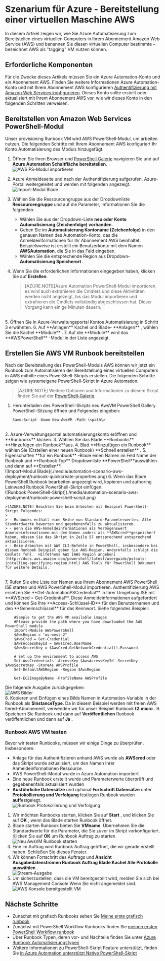 <properties
   pageTitle="Automatisierung der Bereitstellung eines virtuellen Computers in Amazon Web Services | Microsoft Azure"
   description="Dieser Artikel veranschaulicht, wie Azure Automatisierung zur Automatisierung der Erstellung einer VM Amazon Web Service"
   services="automation"
   documentationCenter=""
   authors="mgoedtel"
   manager="jwhit"
   editor="" />
<tags
   ms.service="automation"
   ms.devlang="na"
   ms.topic="article"
   ms.tgt_pltfrm="na"
   ms.workload="na"
   ms.date="08/17/2016"
   ms.author="tiandert; bwren" />

# <a name="azure-automation-scenario---provision-an-aws-virtual-machine"></a>Szenarium für Azure - Bereitstellung einer virtuellen Maschine AWS 

In diesem Artikel zeigen wir, wie Sie Azure Automatisierung zum Bereitstellen eines virtuellen Computers in Ihrem Abonnement Amazon Web Service (AWS) und benennen Sie diesen virtuellen Computer bestimmte – bezeichnet AWS als "tagging" VM nutzen können.

## <a name="prerequisites"></a>Erforderliche Komponenten

Für die Zwecke dieses Artikels müssen Sie ein Azure Automation-Konto und ein Abonnement AWS. Finden Sie weitere Informationen Azure Automation-Konto und mit Ihrem Abonnement AWS konfigurieren [Authentifizierung mit Amazon Web Services konfigurieren](../automation/automation-sec-configure-aws-account.md).  Dieses Konto sollte erstellt oder aktualisiert mit Ihrem Abonnement AWS vor, wie wir dieses Konto in den folgenden Schritten verweisen.


## <a name="deploy-amazon-web-services-powershell-module"></a>Bereitstellen von Amazon Web Services PowerShell-Modul

Unser provisioning Runbook VM wird AWS PowerShell-Modul, um arbeiten nutzen. Die folgenden Schritte mit Ihrem Abonnement AWS konfiguriert Ihr Konto Automatisierung des Moduls hinzugefügt.  

1. Öffnen Sie Ihren Browser und [PowerShell Galerie](http://www.powershellgallery.com/packages/AWSPowerShell/) navigieren Sie und auf **Azure Automation Schaltfläche bereitstellen**.<br> ![AWS PS-Modul importieren](./media/automation-scenario-aws-deployment/powershell-gallery-download-awsmodule.png)

2. Azure Anmeldeseite und nach der Authentifizierung aufgerufen, Azure-Portal weitergeleitet und werden mit folgenden angezeigt.<br> ![Import-Modul Blade](./media/automation-scenario-aws-deployment/deploy-aws-powershell-module-parameters.png)

3. Wählen Sie die Ressourcengruppe aus der Dropdownliste **Ressourcengruppe** und auf die Parameter, Informationen Sie die folgenden:
   * Wählen Sie aus der Dropdown-Liste **neu oder Konto Automatisierung (Zeichenfolge)** **vorhanden**.  
   * Geben Sie im **Automatisierung Kontoname (Zeichenfolge)** in den genauen Namen des Automation-Konto, das die Anmeldeinformationen für Ihr Abonnement AWS beinhaltet.  Beispielsweise ist erstellt ein Benutzerkonto mit dem Namen **AWSAutomation**, die Sie in das Feld eingeben.
   * Wählen Sie die entsprechende Region aus Dropdown- **Automatisierung Speicherort** .

4. Wenn Sie die erforderlichen Informationen eingegeben haben, klicken Sie auf **Erstellen**.

    >[AZURE.NOTE]Azure Automation PowerShell-Modul importieren, es wird auch extrahieren die Cmdlets und diese Aktivitäten werden nicht angezeigt, bis das Modul importieren und extrahieren die Cmdlets vollständig abgeschlossen hat. Dieser Vorgang kann einige Minuten dauern.  
<br>
5. Öffnen Sie in Azure-Verwaltungsportal Kontos Automatisierung in Schritt 3 erwähnten.
6. Auf **Anlagen** Kachel und Blade- **Anlagen** , wählen Sie die Kachel **Module** .
7. Auf die **Module** wird das **AWSPowerShell** -Modul in der Liste angezeigt.

## <a name="create-aws-deploy-vm-runbook"></a>Erstellen Sie AWS VM Runbook bereitstellen

Nach der Bereitstellung des PowerShell-Moduls AWS können wir jetzt ein Runbook zum Automatisieren der Bereitstellung eines virtuellen Computers in AWS mithilfe eines PowerShell-Skripts erstellen. Die folgenden Schritte zeigen wie systemeigene PowerShell-Skript in Azure Automation.  

>[AZURE.NOTE] Weitere Optionen und Informationen zu diesem Skript finden Sie auf der [PowerShell-Galerie](https://www.powershellgallery.com/packages/New-AwsVM/DisplayScript).


1. Herunterladen des PowerShell-Skripts neu AwsVM PowerShell Gallery PowerShell-Sitzung öffnen und Folgendes eingeben:<br>
   ```
   Save-Script -Name New-AwsVM -Path \<path\>
   ```
<br>
2. Azure-Verwaltungsportal automatisierungskonto eröffnen und **Runbooks** klicken.  
3. Wählen Sie das Blade **Runbooks** **Hinzufügen ein Runbook**aus.
4. Blatt **Hinzufügen ein Runbook** wählen Sie (Erstellen einer neuen Runbook) **Schnell erstellen** .
5. Eigenschaften **für ein Runbook** -Blade einen Namen im Feld Name der Runbook und **Runbook Typ** Dropdownliste **PowerShell**auswählen und dann auf **Erstellen**.<br> ![Import-Modul Blade](./media/automation-scenario-aws-deployment/runbook-quickcreate-properties.png)
6. Wenn das Blade PowerShell Runbook bearbeiten angezeigt wird, kopieren und authoring Leinwand Runbook PowerShell-Skript einfügen.<br> ![Runbook PowerShell-Skript](./media/automation-scenario-aws-deployment/runbook-powershell-script.png)<br>

    >[AZURE.NOTE] Beachten Sie beim Arbeiten mit Beispiel PowerShell-Skript Folgendes:
    >
    > - Runbooks enthält eine Reihe von Standard-Parameterwerten. Alle Standardwerte bewerten und gegebenenfalls zu aktualisieren.
    > - Wenn die AWS-Anmeldeinformationen als Vermögenswert Anmeldeinformationen mit dem Namen anders als **AWScred**gespeichert haben, müssen Sie das Skript in Zeile 57 entsprechend entsprechend aktualisieren.  
    > - Beim Arbeiten mit AWS CLI-Befehle in PowerShell, insbesondere bei diesem Runbook Beispiel geben Sie AWS-Region. Andernfalls schlägt die Cmdlets fehl.  Hilfethema AWS [AWS Region angeben](http://docs.aws.amazon.com/powershell/latest/userguide/pstools-installing-specifying-region.html) AWS Tools für PowerShell Dokument für weitere Details.  
<br>
7. Rufen Sie eine Liste der Namen aus Ihrem Abonnement AWS PowerShell ISE starten und AWS PowerShell-Modul importieren.  Authentifizierung AWS ersetzen Sie **Get-AutomationPSCredential** in Ihrer Umgebung ISE mit **AWScred = Get-Credential**.  Diese Anmeldeinformationen aufgefordert und können Sie Ihre **Access-Schlüssel-ID** für den Benutzernamen und den **Geheimschlüssel** für das Kennwort.  Siehe folgendes Beispiel:

        #Sample to get the AWS VM available images
        #Please provide the path where you have downloaded the AWS PowerShell module
        Import-Module AWSPowerShell
        $AwsRegion = "us-west-2"
        $AwsCred = Get-Credential
        $AwsAccessKeyId = $AwsCred.UserName
        $AwsSecretKey = $AwsCred.GetNetworkCredential().Password

        # Set up the environment to access AWS
        Set-AwsCredentials -AccessKey $AwsAccessKeyId -SecretKey $AwsSecretKey -StoreAs AWSProfile
        Set-DefaultAWSRegion -Region $AwsRegion

        Get-EC2ImageByName -ProfileName AWSProfile
   Die folgende Ausgabe zurückgegeben:<br>
   ![AWS Bilder](./media/automation-scenario-aws-deployment/powershell-ise-output.png)  
8. Kopieren und Einfügen eines Bilds Namen in Automation-Variable in der Runbook als **$InstanceType**. Da in diesem Beispiel werden mit freien AWS tiered-Abonnement, verwenden wir für unser Beispiel Runbook **t2.micro** .
9. Speichern Sie Runbook und dann auf **Veröffentlichen** Runbook veröffentlichen und dann auf **Ja** .


### <a name="testing-the-aws-vm-runbook"></a>Runbook AWS VM testen
Bevor wir testen Runbooks, müssen wir einige Dinge zu überprüfen. Insbesondere:

   -  Anlage für das Authentifizieren anhand AWS wurde als **AWScred** oder das Skript wurde aktualisiert, um den Namen Ihrer Anmeldeinformationen Ressource.  
   -  AWS PowerShell-Modul wurde in Azure Automation importiert
   -  Eine neue Runbook erstellt wurde und Parameterwerte überprüft und gegebenenfalls aktualisiert wurden
   -  **Ausführliche Datensätze** und optional **Fortschritt Datensätze** unter **Protokollierung und Verfolgung** festlegen Runbook wurden **auf**festgelegt.<br> ![Runbook Protokollierung und Verfolgung](./media/automation-scenario-aws-deployment/runbook-settings-logging-and-tracing.png)

1. Wir möchten Runbooks starten, klicken Sie auf **Start** , und klicken Sie auf **OK** , wenn das Blade starten Runbook öffnet.
2. Blade starten Runbook bieten Sie **VMname**.  Übernehmen Sie die Standardwerte für die Parameter, die Sie zuvor im Skript vorkonfiguriert.  Klicken Sie auf **OK** um Runbook Auftrag zu starten.<br> ![Neu AwsVM Runbook starten](./media/automation-scenario-aws-deployment/runbook-start-job-parameters.png)
3. Eine im Auftrag wird Runbook Auftrag geöffnet, die wir gerade erstellt haben. Schließen Sie dieses Fenster.
4. Wir können Fortschritt des Auftrags und **Ansicht Ausgabedatenströmen Runbook Auftrag Blade Kachel **Alle Protokolle** auswählen** .<br> ![Stream-Ausgabe](./media/automation-scenario-aws-deployment/runbook-job-streams-output.png)
5. Um sicherzustellen, dass die VM bereitgestellt wird, melden Sie sich bei AWS Management Console Wenn Sie nicht angemeldet sind.<br> ![AWS Konsole bereitgestellt VM](./media/automation-scenario-aws-deployment/aws-instances-status.png)

## <a name="next-steps"></a>Nächste Schritte
-   Zunächst mit grafisch Runbooks sehen Sie [Meine erste grafisch runbook](automation-first-runbook-graphical.md)
-   Zunächst mit PowerShell Workflow Runbooks finden Sie [meinen ersten PowerShell Workflow runbook](automation-first-runbook-textual.md)
-   Über Runbook Typen, deren vor- und Nachteile finden Sie unter [Azure Runbook Automatisierungstypen](automation-runbook-types.md)
-   Weitere Informationen zu PowerShell-Skript Feature unterstützt, finden Sie [in Azure Automation unterstützt Native PowerShell-Skript](https://azure.microsoft.com/blog/announcing-powershell-script-support-azure-automation-2/)
